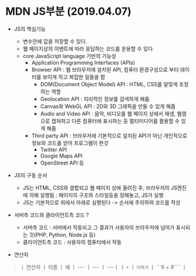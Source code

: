 # MDN JS부분    (2019.04.07)

* JS의 핵심기능
  * 변수안에 값을 저장할 수 있다.
  * 웹 페이지상의 이벤트에 따라 응답하는 코드를 운용할 수 있다.
  * core JavaScript language 기반의 기능성
    * Application Programming Interfaces (APIs)
    * Browser API : 웹 브라우저에 설치된 API, 컴퓨터 환경구성으로 부터 데이터를 보이게 하고 복잡한 일들을 함
      - DOM(Document Object Model) API : HTML, CSS를 알맞게 조정하는 역할
      - Geolocation API : 지리적인 정보를 검색하게 해줌
      - Canvas와 WebGL API : 2D와 3D 그래픽을 만들 수 있게 해줌
      - Audio and Video API : 음악, 비디오를 웹 페이지 상에서 재생, 웹캠으로 캡처하고 다른 컴퓨터에 표시하는 등 멀티미디어를 활용할 수 있게 해줌
    * Third party API : 브라우저에 기본적으로 설치된 API가 아닌 개인적으로 정보와 코드를 얻어 프로그램이 한것
      - Twitter API
      - Google Maps API
      - OpenStreet API 등
* JS의 구동 순서
  * JS는 HTML, CSS와 결합되고 웹 페이지 상에 올려진 후, 브라우저의 JS엔진에 의해 실행됨
    : 페이지의 구조와 스타일등을 정해놓고, JS가 실행
  * JS는 기본적으로 위에서 아래로 실행된다 -> 순서에 주의하여 코드를 작성

* 서버측 코드와 클라이언트측 코드 ? 
  * 서버측 코드 : 서버에서 작동되고 그 결과가 사용자의 브라우저에 넘어가 표시되는 것(PHP, Python, Node.js 등)
  * 클라이언트측 코드 : 사용자의 컴퓨터에서 작동

* 연산자 
> ㅣ 연산자 ㅣ 이름 ㅣ 예
  ㅣ --- ㅣ --- ㅣ ---ㅣ
  ㅣ `+` ㅣ `더하기` ㅣ ```6 + 9```` ㅣ
